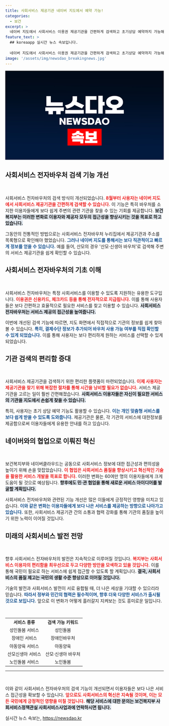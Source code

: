 ```yaml
---
title: 사회서비스 제공기관 네이버 지도에서 예약 가능!
categories:
  - 보건
excerpt: >
  네이버 지도에서 사회서비스 이용권 제공기관을 간편하게 검색하고 초기상담 예약까지 가능해졌습니다! 60만 명이 넘는 이용자들에게 더 나은 접근성과 편리함을 제공하는 이번 개선사항, 놓치지 마세요!
feature_text: >
  ## koreaapp 실시간 뉴스 속보입니다.

  네이버 지도에서 사회서비스 이용권 제공기관을 간편하게 검색하고 초기상담 예약까지 가능해졌습니다! 60만 명이 넘는 이용자들에게 더 나은 접근성과 편리함을 제공하는 이번 개선사항, 놓치지 마세요!
image: '/assets/img/newsdao_breakingnews.jpg'
---
```


<p><img src="/assets/img/newsdao_breakingnews.jpg" alt="koreaapp 속보" /></p>

<h2 data-ke-size="size26">사회서비스 전자바우처 검색 기능 개선</h2>

<p data-ke-size="size16">&nbsp;</p>

<p>사회서비스 전자바우처의 검색 방식이 개선되었습니다. <b><span style="color: #ee2323;">8월부터 사용자는 네이버 지도에서 사회서비스 제공기관을 간편하게 검색할 수 있습니다.</span></b> 이 기능은 특히 바우처를 소지한 이용자들에게 보다 쉽게 주변의 관련 기관을 찾을 수 있는 기회를 제공합니다. <b><span style="background-color: #21538527;">보건복지부는 이러한 변화로 이용자와 제공자 모두의 접근성을 향상시키는 것을 목표로 하고 있습니다.</span></b> </p>

<p>그동안의 전통적인 방법으로는 사회서비스 전자바우처 누리집에서 제공기관과 주소를 목록형으로 확인해야 했었습니다. <b><span style="color: #1a5490;">그러나 네이버 지도를 통해서는 보다 직관적이고 빠르게 정보를 얻을 수 있습니다.</span></b> 예를 들어, 산모의 경우 '산모·신생아 바우처'로 검색해 주변의 서비스 제공기관을 쉽게 확인할 수 있습니다. </p>

<h2 data-ke-size="size26">사회서비스 전자바우처의 기초 이해</h2>

<p data-ke-size="size16">&nbsp;</p>

<p>사회서비스 전자바우처는 특정 사회서비스를 이용할 수 있도록 지원하는 유용한 도구입니다. <b><span style="color: #ee2323;">이용권은 신용카드, 체크카드 등을 통해 전자적으로 지급됩니다.</span></b> 이를 통해 사용자들은 보다 간편하고 효율적으로 필요한 서비스를 찾고 이용할 수 있습니다. <b><span style="background-color: #21538527;">사회서비스 전자바우처는 서비스 제공의 접근성을 높여줍니다.</span></b></p>

<p>이번에 개선된 검색 기능에 따르면, 지도 화면에서 직접적으로 기관의 정보를 쉽게 찾아볼 수 있습니다. <b><span style="color: #1a5490;">특히, 결제수단 정보가 추가되어 바우처 사용 가능 여부를 직접 확인할 수 있게 되었습니다.</span></b> 이를 통해 사용자는 보다 편리하게 원하는 서비스를 선택할 수 있게 되었습니다.</p>

<h2 data-ke-size="size26">기관 검색의 편리함 증대</h2>

<p data-ke-size="size16">&nbsp;</p>

<p>사회서비스 제공기관을 검색하기 위한 편리한 플랫폼이 마련되었습니다. <b><span style="color: #ee2323;">이제 사용자는 제공기관을 찾기 위해 복잡한 절차를 통해 시간을 낭비할 필요가 없습니다.</span></b> 서비스 제공기관을 고르는 일이 훨씬 간편해졌습니다. <b><span style="background-color: #21538527;">사회서비스 이용자들은 자신이 필요한 서비스의 기관을 지도에서 손쉽게 찾을 수 있습니다.</span></b></p>

<p>특히, 사용자는 초기 상담 예약 기능도 활용할 수 있습니다. <b><span style="color: #1a5490;">이는 개인 맞춤형 서비스를 보다 쉽게 받을 수 있도록 도와줍니다.</span></b> 제공기관은 물론, 각 기관의 서비스에 대한정보를 제공함으로써 이용자들에게 유용한 안내를 하고 있습니다.</p>

<h2 data-ke-size="size26">네이버와의 협업으로 이뤄진 혁신</h2>

<p data-ke-size="size16">&nbsp;</p>

<p>보건복지부와 네이버클라우드는 공동으로 사회서비스 정보에 대한 접근성과 편의성을 높이기 위해 손을 맞잡았습니다. <b><span style="color: #ee2323;">이 협업은 사회서비스 품질을 향상시키고 혁신적인 기술을 활용한 서비스 개발을 목표로 합니다.</span></b> 이러한 변화는 60여만 명의 이용자들에게 크게 도움이 될 것으로 예상됩니다. <b><span style="background-color: #21538527;">향후에도 민·관 협업을 통해 새로운 서비스 아이디어를 발굴할 계획입니다.</span></b></p>

<p>사회서비스 전자바우처와 관련된 기능 개선은 많은 이들에게 긍정적인 영향을 미치고 있습니다. <b><span style="color: #1a5490;">이와 같은 변화는 이용자들에게 보다 나은 서비스를 제공하는 방향으로 나아가고 있습니다.</span></b> 또한, 사회서비스 제공기관 간의 소통과 협력 강화를 통해 기관의 품질을 높이기 위한 노력이 이어질 것입니다.</p>

<h2 data-ke-size="size26">미래의 사회서비스 발전 전망</h2>

<p data-ke-size="size16">&nbsp;</p>

<p>향후 사회서비스 전자바우처의 발전은 지속적으로 이루어질 것입니다. <b><span style="color: #ee2323;">복지부는 사회서비스 이용자의 편리함을 최우선으로 두고 다양한 방안을 모색하고 있을 것입니다.</span></b> 이를 통해 국민이 필요로 하는 서비스에 쉽게 접근할 수 있도록 할 계획입니다. <b><span style="background-color: #21538527;">결국, 사회서비스의 품질 제고는 국민의 생활 수준 향상으로 이어질 것입니다.</span></b></p>

<p>기술의 발전과 사회서비스 발전이 서로 융합될 때, 더 나은 세상을 기대할 수 있으리라 믿습니다. <b><span style="color: #1a5490;">따라서 정부와 민간의 협력은 필수적이며, 향후 더욱 다양한 서비스가 출시될 것으로 보입니다.</span></b> 앞으로 이 변화가 어떻게 흘러갈지 지켜보는 것도 흥미로운 일입니다. </p>

<p data-ke-size="size16">&nbsp;</p>

<table style="width: 100%; border-collapse: collapse;">
<tr>
<td style="text-align: center; height: 17px;"><b>서비스 종류</b></td>
<td style="text-align: center; height: 17px;"><b>검색 가능 키워드</b></td>
</tr>
<tr>
<td style="text-align: center; height: 17px;">성인돌봄 서비스</td>
<td style="text-align: center; height: 17px;">성인돌봄</td>
</tr>
<tr>
<td style="text-align: center; height: 17px;">장애인 서비스</td>
<td style="text-align: center; height: 17px;">장애인바우처</td>
</tr>
<tr>
<td style="text-align: center; height: 17px;">아동양육 서비스</td>
<td style="text-align: center; height: 17px;">아동양육</td>
</tr>
<tr>
<td style="text-align: center; height: 17px;">산모신생아 서비스</td>
<td style="text-align: center; height: 17px;">산모·신생아 바우처</td>
</tr>
<tr>
<td style="text-align: center; height: 17px;">노인돌봄 서비스</td>
<td style="text-align: center; height: 17px;">노인돌봄</td>
</tr>
</table>

<hr />

<p data-ke-size="size16">&nbsp;</p>

<p>이와 같이 사회서비스 전자바우처의 검색 기능이 개선되면서 이용자들은 보다 나은 서비스 접근성을 확보할 수 있습니다. <b><span style="color: #ee2323;">앞으로도 사회서비스의 혁신은 지속될 것이며, 이는 모든 국민에게 긍정적인 영향을 미칠 것입니다.</span></b> <b><span style="background-color: #21538527;">해당 서비스에 대한 문의는 보건복지부 사회서비스정책관실 사회서비스사업과에 연락하시면 됩니다.</span></b></p>
실시간 뉴스 속보는, <a href="https://newsdao.kr" rel="dofollow">https://newsdao.kr</a>


